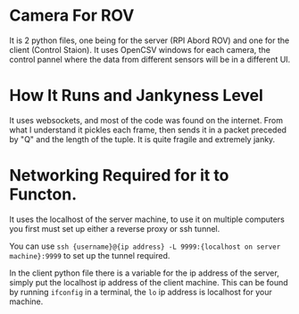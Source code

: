 # Camera For ROV

It is 2 python files, one being for the server (RPI Abord ROV) and one for the client (Control Staion). It uses OpenCSV windows for each camera, the control pannel where the data from different sensors will be in a different UI. 

# How It Runs and Jankyness Level

It uses websockets, and most of the code was found on the internet. From what I understand it pickles each frame, then sends it in a packet preceded by "Q" and the length of the tuple. It is quite fragile and extremely janky.

# Networking Required for it to Functon. 

It uses the localhost of the server machine, to use it on multiple computers you first must set up either a reverse proxy or ssh tunnel. 

You can use `ssh {username}@{ip address} -L 9999:{localhost on server machine}:9999` to set up the tunnel required. 

In the client python file there is a variable for the ip address of the server, simply put the localhost ip address of the client machine. This can be found by running `ifconfig` in a terminal, the `lo` ip address is localhost for your machine. 
